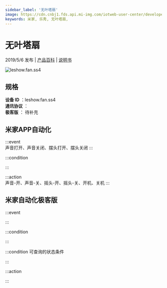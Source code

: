 ```yaml
---
sidebar_label: '无叶塔扇'
image: https://cdn.cnbj1.fds.api.mi-img.com/iotweb-user-center/developer_1679047578550csISk46S.png?GalaxyAccessKeyId=AKVGLQWBOVIRQ3XLEW&Expires=9223372036854775807&Signature=M337JCT0/k0wxVNJCQsUenzRirY=
keywords: 米家, 乐秀, 无叶塔扇, 
---
```

# 无叶塔扇

2019/5/6 发布 | [产品百科](https://home.mi.com/webapp/content/baike/product/index.html?model=leshow.fan.ss4/) | [说明书](https://home.mi.com/views/introduction.html?model=leshow.fan.ss4&region=cn)

![leshow.fan.ss4](https://cdn.cnbj1.fds.api.mi-img.com/iotweb-user-center/developer_1679047578550csISk46S.png?GalaxyAccessKeyId=AKVGLQWBOVIRQ3XLEW&Expires=9223372036854775807&Signature=M337JCT0/k0wxVNJCQsUenzRirY=)

## 规格  
> 
**设备 ID** ：leshow.fan.ss4  
**通讯协议** ：  
**极客版**  ： 待补充 


## 米家APP自动化  

:::event  
声音打开、声音关闭、摆头打开、摆头关闭
:::

:::condition  

:::

:::action   
声音-开、声音-关、摇头-开、摇头-关、开机、关机
:::

## 米家自动化极客版  

:::event  

:::

:::condition  

:::

:::condition 可查询的状态条件  

:::

:::action  

:::

        
